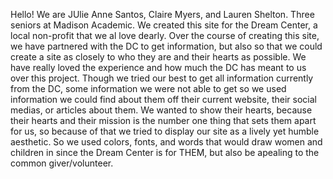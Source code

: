 Hello! We are JUlie Anne Santos, Claire Myers, and Lauren Shelton. Three seniors at Madison Academic. We created this site for the Dream Center, a local non-profit that we al love dearly. Over the course of creating this site, we have partnered with the DC to get information, but also so that we could create a site as closely to who they are and their hearts as possible. We have really loved the experience and how much the DC has meant to us over this project. Though we tried our best to get all information currently from the DC, some information we were not able to get so we used information we could find about them off their current website, their social medias, or articles about them. We wanted to show their hearts, because their hearts and their mission is the number one thing that sets them apart for us, so because of that we tried to display our site as a lively yet humble aesthetic.  So we used colors, fonts, and words that would draw women and children in since the Dream Center is for THEM, but also be apealing to the common giver/volunteer. 

